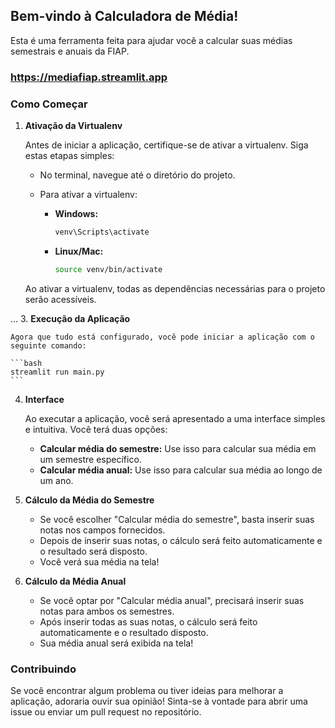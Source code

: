 ## Bem-vindo à Calculadora de Média!

Esta é uma ferramenta feita para ajudar você a calcular suas médias semestrais e anuais da FIAP.

### https://mediafiap.streamlit.app

### Como Começar

1. **Ativação da Virtualenv**

    Antes de iniciar a aplicação, certifique-se de ativar a virtualenv. Siga estas etapas simples:

    - No terminal, navegue até o diretório do projeto.
    - Para ativar a virtualenv:

        - **Windows:**

            ```bash
            venv\Scripts\activate
            ```

        - **Linux/Mac:**

            ```bash
            source venv/bin/activate
            ```

    Ao ativar a virtualenv, todas as dependências necessárias para o projeto serão acessíveis.

...
3. **Execução da Aplicação**

    Agora que tudo está configurado, você pode iniciar a aplicação com o seguinte comando:

    ```bash
    streamlit run main.py
    ```

4. **Interface**

    Ao executar a aplicação, você será apresentado a uma interface simples e intuitiva. Você terá duas opções:

    - **Calcular média do semestre:** Use isso para calcular sua média em um semestre específico.
    - **Calcular média anual:** Use isso para calcular sua média ao longo de um ano.

5. **Cálculo da Média do Semestre**

    - Se você escolher "Calcular média do semestre", basta inserir suas notas nos campos fornecidos.
    - Depois de inserir suas notas, o cálculo será feito automaticamente e o resultado será disposto.
    - Você verá sua média na tela!

6. **Cálculo da Média Anual**

    - Se você optar por "Calcular média anual", precisará inserir suas notas para ambos os semestres.
    - Após inserir todas as suas notas, o cálculo será feito automaticamente e o resultado disposto.
    - Sua média anual será exibida na tela!

### Contribuindo

Se você encontrar algum problema ou tiver ideias para melhorar a aplicação, adoraria ouvir sua opinião! Sinta-se à vontade para abrir uma issue ou enviar um pull request no repositório.


